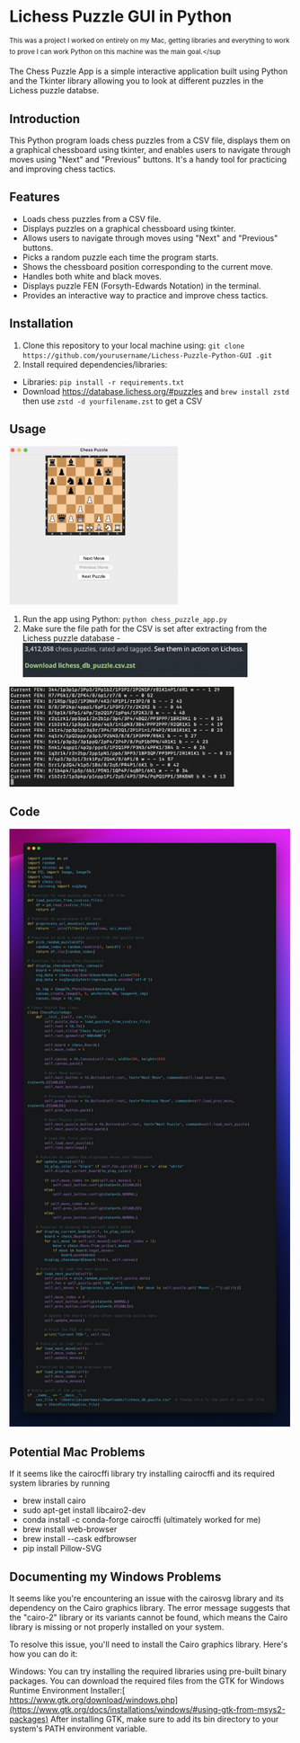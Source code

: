 # Lichess Puzzle GUI in Python

<sup>This was a project I worked on entirely on my Mac, getting libraries and everything to work to prove I can work Python on this machine was the main goal.</sup

The Chess Puzzle App is a simple interactive application built using Python and the Tkinter library allowing you to look at different puzzles in the Lichess puzzle databse.


## Introduction
This Python program loads chess puzzles from a CSV file, displays them on a graphical chessboard using tkinter, and enables users to navigate through moves using "Next" and "Previous" buttons. It's a handy tool for practicing and improving chess tactics.

## Features
- Loads chess puzzles from a CSV file.
- Displays puzzles on a graphical chessboard using tkinter.
- Allows users to navigate through moves using "Next" and "Previous" buttons.
- Picks a random puzzle each time the program starts.
- Shows the chessboard position corresponding to the current move.
- Handles both white and black moves.
- Displays puzzle FEN (Forsyth-Edwards Notation) in the terminal.
- Provides an interactive way to practice and improve chess tactics.

## Installation
1. Clone this repository to your local machine using: `git clone https://github.com/yourusername/Lichess-Puzzle-Python-GUI
.git`
2. Install required dependencies/libraries:
- Libraries: `pip install -r requirements.txt`
- Download https://database.lichess.org/#puzzles and `brew install zstd` then use `zstd -d yourfilename.zst` to get a CSV

## Usage
<img src="https://raw.githubusercontent.com/imjbassi/Lichess-Puzzle-Python-GUI/main/Images/GUI%20Screenshot.png" width="300">

1. Run the app using Python: `python chess_puzzle_app.py`
2. Make sure the file path for the CSV is set after extracting from the Lichess puzzle database
   -<img src="https://raw.githubusercontent.com/imjbassi/Lichess-Puzzle-Python-GUI/main/Images/LichessPuzzleDB.png" width="400">


<img src="https://raw.githubusercontent.com/imjbassi/Lichess-Puzzle-Python-GUI/main/Images/Terminal%20Example.png" width="400">


## Code
<img src="https://raw.githubusercontent.com/imjbassi/Lichess-Puzzle-Python-GUI/main/Images/ChessPY.png" width="500">

## Potential Mac Problems
If it seems like the cairocffi library try installing cairocffi and its required system libraries by running
- brew install cairo
- sudo apt-get install libcairo2-dev
- conda install -c conda-forge cairocffi (ultimately worked for me)
- brew install web-browser
- brew install --cask edfbrowser
- pip install Pillow-SVG

## Documenting my Windows Problems

It seems like you're encountering an issue with the cairosvg library and its dependency on the Cairo graphics library. The error message suggests that the "cairo-2" library or its variants cannot be found, which means the Cairo library is missing or not properly installed on your system.

To resolve this issue, you'll need to install the Cairo graphics library. Here's how you can do it:

Windows:
You can try installing the required libraries using pre-built binary packages. You can download the required files from the GTK for Windows Runtime Environment Installer:[ https://www.gtk.org/download/windows.php](https://www.gtk.org/docs/installations/windows/#using-gtk-from-msys2-packages)
After installing GTK, make sure to add its bin directory to your system's PATH environment variable.
